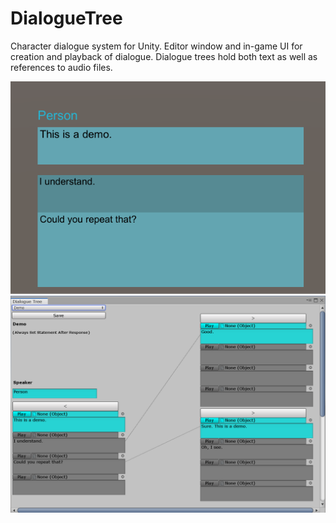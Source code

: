 # DialogueTree
Character dialogue system for Unity.
Editor window and in-game UI for creation and playback of dialogue.
Dialogue trees hold both text as well as references to audio files.

![playback](Screenshots/dialoguetree_play_screenshot.png)
![editor window](Screenshots/dialoguetree_editor_screenshot.png)

